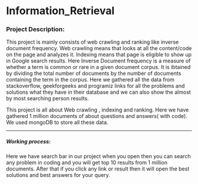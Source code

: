 # Information_Retrieval

<h3>
Project Description:
</h3>
<p>
This project is mainly consists of web crawling and ranking like inverse document frequency. Web crawling means that looks at all the content/code on the page and analyzes it.
Indexing means that page is eligible to show up in Google search results. Here Inverse Document frequency is a measure of whether a term is common or rare in a given document corpus. It is ibtained by dividing the total number of documents by the number of documents containing the term in the corpus.
Here we gathered all the data from stackoverflow, geekforgeeks and programiz links for all the problems and solutions what they have in their database and we can also show the almost by most searching person results.

This project is all about Web crawling , indexing and ranking. Here we have gathered 1 million documents of about questions and answers( with code).
We used mongoDB to store all these data.  
</p>
<hr>
<h5>
Working process:
</h5>
<p>
Here we have search bar in our project when you open then you can search any problem in coding and you will get top 10 results from 1 million documents.
After that if you click any link or result then it will open the best solutions and best answers for your query.
</p>
